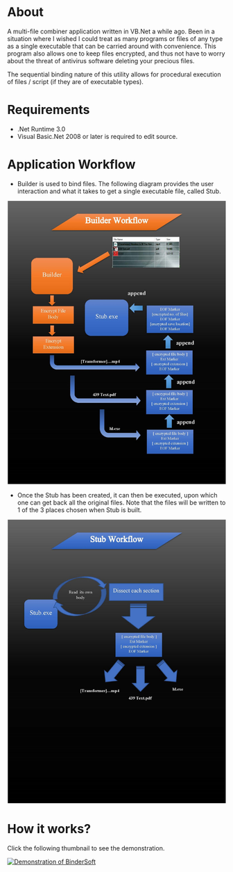 # About

A multi-file combiner application written in VB.Net a while ago. Been in a situation where I wished I could treat as many programs or files of any type as a single executable that can be carried around with convenience. This program also allows one to keep files encrypted, and thus not have to worry about the threat of antivirus software deleting your precious files.

The sequential binding nature of this utility allows for procedural execution of files / script (if they are of executable types).



# Requirements

 - .Net Runtime 3.0
 - Visual Basic.Net 2008 or later is required to edit source.



# Application Workflow

  - Builder is used to bind files. The following diagram provides the user interaction and what it takes to get a single executable file, called Stub.
  
  ![Capturing](/builder_workflow.jpg)
  
  
  - Once the Stub has been created, it can then be executed, upon which one can get back all the original files. Note that the files will be written to 1 of the 3 places chosen when Stub is built.
  
  ![Capturing](/stub_workflow.jpg)



# How it works?

Click the following thumbnail to see the demonstration.

[![Demonstration of BinderSoft](http://img.youtube.com/vi/89upnww_Z60/0.jpg)](https://youtu.be/89upnww_Z60 )
